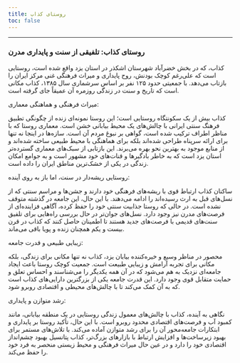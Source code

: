 ```yaml
---
title: روستای کذاب
toc: false
---
```

---


### روستای کذاب: تلفیقی از سنت و پایداری مدرن

کذاب، که در بخش خضرآباد شهرستان اشکذر در استان یزد واقع شده است، روستایی است که علی‌رغم کوچک بودنش، روح پایداری و میراث فرهنگی غنی مرکز ایران را بازتاب می‌دهد. با جمعیتی حدود ۱۲۵ نفر بر اساس سرشماری سال ۱۳۸۵، کذاب مکانی است که تاریخ و سنت در زندگی روزمره آن عمیقاً جای گرفته است.

میراث فرهنگی و هماهنگی معماری:

کذاب بیش از یک سکونتگاه روستایی است؛ این روستا نمونه‌ای زنده از چگونگی تطبیق فرهنگ سنتی ایرانی با چالش‌های یک محیط بیابانی خشن است. معماری روستا که با مناظر اطراف ترکیب شده است، گواهی بر نبوغ مردم آن است. سازه‌ها در اینجا نه تنها برای ارائه سرپناه طراحی شده‌اند بلکه برای هماهنگی با محیط طبیعی ساخته شده‌اند و از منابع موجود به بهترین نحو بهره می‌برند. این بازتابی از سبک‌های معماری گسترده‌تر استان یزد است که به خاطر بادگیرها و قنات‌های خود مشهور است و به جوامع امکان زندگی در یکی از خشک‌ترین مناطق ایران را داده است.

روستایی ریشه‌دار در سنت، اما باز به روی آینده:

ساکنان کذاب ارتباط قوی با ریشه‌های فرهنگی خود دارند و جشن‌ها و مراسم سنتی که از نسل‌های قبل به ارث رسیده‌اند را ادامه می‌دهند. با این حال، این جامعه در گذشته متوقف نشده است. در حالی که روستا جذابیت سنتی خود را حفظ کرده، آگاهی فزاینده‌ای از فرصت‌های مدرن نیز وجود دارد. نسل‌های جوان‌تر در حال بررسی راه‌هایی برای تلفیق سنت‌های قدیمی با فرصت‌های جدید هستند تا اطمینان حاصل کنند که کذاب در قرن بیست و یکم همچنان زنده و پویا باقی می‌ماند.

زیبایی طبیعی و قدرت جامعه:

محصور در مناظر وسیع و خیره‌کننده بیابان یزد، کذاب نه تنها مکانی برای زندگی، بلکه مکانی برای تجربه آرامش و زیبایی طبیعت است. جمعیت کوچک روستا باعث ایجاد جامعه‌ای نزدیک به هم می‌شود که در آن همه یکدیگر را می‌شناسند و احساس تعلق و حمایت متقابل قوی وجود دارد. این قدرت جامعه یکی از بزرگترین دارایی‌های کذاب است که به آن کمک می‌کند تا با چالش‌های محیطی و اقتصادی روبرو شود.

رشد متوازن و پایداری:

نگاهی به آینده، کذاب با چالش‌های معمول زندگی روستایی در یک منطقه بیابانی، مانند کمبود آب و فرصت‌های اقتصادی محدود روبرو است. با این حال، تأکید روستا بر پایداری و ابتکارات جامعه‌محور آن را برای رشد متوازن آماده می‌کند. با تلاش‌های مستمر برای بهبود زیرساخت‌ها و افزایش ارتباط با بازارهای بزرگ‌تر، کذاب پتانسیل بهبود چشم‌انداز اقتصادی خود را دارد و در عین حال میراث فرهنگی و محیط زیستی منحصر به فرد خود را حفظ می‌کند.